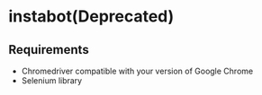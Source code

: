 # instabot(Deprecated)

## Requirements
- Chromedriver compatible with your version of Google Chrome
- Selenium library
